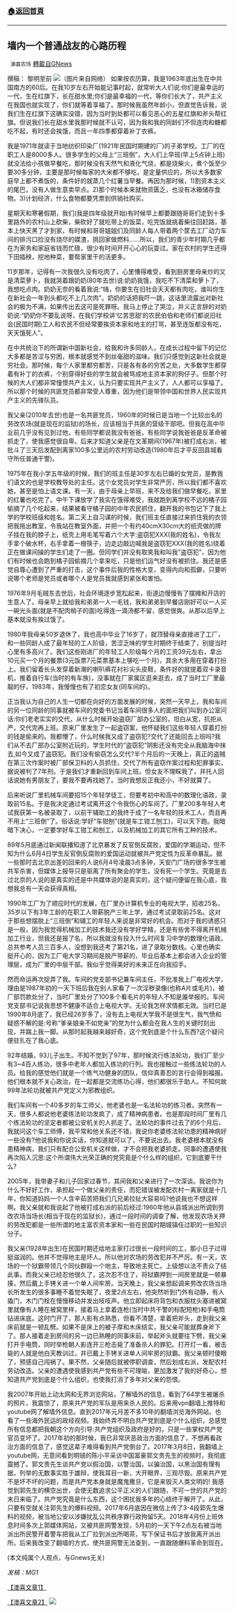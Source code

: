 ###  [:house:返回首頁](https://github.com/ourhimalayas/txt)
---


## 墙内一个普通战友的心路历程
` 澳喜农场` [轉載自GNews](https://gnews.org/zh-hans/1614212/)

撰稿： 黎明至前
![](https://assets.gnews.org/wp-content/uploads/2021/10/247.png)（图片来自网络）
如果按农历算，我是1963年底出生在中共国南方的60后。在我10岁左右开始能记事时起，就常听大人们说:你们是最幸运的一代，生在红旗下，长在甜水里;你们是最幸福的一代，等你们长大了，共产主义在我国也就实现了，你们就等着享福了。那时候我虽然年龄小，但直觉告诉我，说我们生在红旗下这确实没错，因为当时到处都可以看见恶心的五星红旗和斧头帮红旗。但说我们长在甜水里我那时候就不认可，因为我和我的同龄们不但连肉和糖都吃不起，有时还会挨饿，而且一年四季都穿着补丁衣裤。

我是1971年就读于当地纺织印染厂(1921年民国时期建的厂)的子弟学校。工厂的在职工人是8000多人。很多学生的父母上“三班倒”，大人们上早班(早上5点钟上班)就没法给小孩做早餐吃，那时候没有天然气和液化气烧，都是烧柴火，煮个饭至少要30多分钟，主要是那时候每家的大米都不够吃，是定量供应的，所以大多数家庭早上都不煮饭的，条件好的就蒸几个红薯当早餐。再因为那时候，1)割资本主义的尾巴，没有人做生意卖早点。2)那个时候本来就物资匮乏，也没有冰箱储存食物。3)计划经济，什么食物都要凭票到供销社购买。

星期天和寒暑假期，我们(我是四年级就开始)有时候早上都要跟随哥哥们走到十多里路外的农村山上砍柴，柴砍好了就吃带上的饭菜，吃完饭就挑着柴往回赶路，基本上快天黑了才到家，有时候和哥哥姐姐们及同龄人每人带着两个筐去工厂动力车间的排污口捡没有烧尽的媒渣，挑回家做燃料……所以，我们的青少年时期几乎都在为家务和家庭省钱而忙碌，很少有时间开开心心的玩耍过。家在农村的学生还得下田插秧，挖地种菜，要帮家里干的活更多。

11岁那年，记得有一次我很久没有吃肉了，心里慒得难受，看到厨房里母亲炒的又是清菜萝卜，我就哭着跟奶奶(80年去世)说:奶奶我饿，我吃不下清菜和萝卜了，我想吃点肉。奶奶无奈的看着我说:“嗨，你要生在旧社会天天都有肉吃，谁叫你生在新社会一年到头都吃不上几次肉”。奶奶的话把我吓一跳，这话里流露出对新社会的极为不满，如果传出去这可是死罪呀。我马上停止了哭泣，并义正言辞的对奶奶说:“奶奶你不要乱说呀，在我们学校讲‘忆苦思甜’的农民伯伯和老师们都说旧社会(民国时期)工人和农民不但经常要挨资本家和地主的打骂，甚至连饭都没有吃，天天饿死人”。

在中共统治下的所谓新中国新社会，给我和许多同龄人，在成长过程中留下的记忆大多都是苦涩与穷困，根本就感觉不到丝毫甜的滋味。我们只感觉到这新社会就是穷社会。那时候，每个人家里都穷都苦，只是各有各的穷苦之处，大多数学生都穿着有补丁的衣裤，个别穿得好些的学生就会被骂成地主资本家的狗仔子。但那个时候的大人们都非常憧憬共产主义，认为只要实现共产主义了，人人都可以享福了。所以那个时候的共匪党员都非常受人尊重，因为他们是带领中国和世界人民实现共产主义的先锋队员。

我父亲(2010年去世)也是一名共匪党员，1960年的时候已是当地一个比较出名的劳改农场(就是现在的监狱)的场长，应该相当于共匪的营级干部吧。但我在高中毕业前几乎没有见到过他，有些同学都说我没有爸爸，有些同学说我爸爸是反革命被抓走了，使我感觉很自卑。后来才知道父亲是在文革期间(1967年)被打成右派，被批斗了三天后发配到离家100多公里远的农村劳动改造(1980年后才平反回县城看守所任普通干警)。

1975年在我小学五年级的时候，我们的班主任是30岁左右已婚的女党员，是教我们语文的也是学校教导处的主任。这个女党员对学生非常严厉，所以我们都不喜欢她，甚至是怕上语文课。有一天，由于母亲上早班，来不及给我们做早餐吃，家里的红薯也吃完了。中午下课放学了我实在饿得难受，我就跑到离学校不远的橘子园偷摘了几个吃起来，结果被看守橘子园的中年农民抓住，翻开我的书包记下了我上学的学校班级和姓名。第二天上自习课的时候，我们班主任直接过来抓住我的衣领把我拖出教室，令我站在教室外面，并把一个有约40cmX30cm大的纸壳做的牌子挂在我的脖子上，纸壳上用毛笔写着六个大字:盗窃犯XXX(我的姓名)，令我左手拿个破水杯，右手拿着一根筷子，边走边敲边喊我是盗窃犯XXX(我的姓名)绕着正在做课间操的学生们走了一圈。但同学们并没有取笑我和叫我”盗窃犯”，因为他们有时候也会跑到橘子园偷摘几个拿来吃，只是他们运气好没有被抓住。我还是感觉自尊心遭到了严重的打击，这个事件后我的性格大变，变得内向和孤僻，只要听说哪个老师是党员或者哪个人是党员我就感到紧张和害怕。

1976年9月毛贼东去世后，社会环境逐步宽松起来，街道边慢慢有了摆摊和开店的生意人了。母亲早上就给我和弟弟一人一毛钱，我和弟弟到早餐店刚好可以一人买一碗光头面(就是不配肉梢子的面)吃得连一滴汤都不留，感觉很爽。从那以后早上基本就没有挨过饿了。

1980年我母亲50岁退休了，我也高中毕业了16岁了，就顶替母亲直接进了工厂，和一些同龄人成了最年轻的工人阶级，苦涩乏味的学生时期终于结束了，别提当时心里有多高兴了。我们这些刚进厂的年轻工人阶级每个月的工资39元左右，拿出10元买一个月的餐票(3元饭票7元菜票基本上够吃一个月)，其余大多用在穿着打扮上。我们留着长头发穿着新潮的喇叭裤花衬衫尖头皮鞋，条件好的就提着双卡录音机，推着自行车(当时的有车族)，没事就在厂家属区逛来逛去，成了当时工厂里最靓的仔，1983年，我慢慢也有了初恋女友(同车间的)。

正当我认为自己的人生一切都在向好的方面发展的时候，突然一天早上，我和车间的另一位同龄的同事就被车间的党委书记当着车间很多人的面把我们叫到办公室问话:你们老老实实的交代，从什么时候开始盗窃厂部办公室的，坦白从宽，抗拒从严，交代完再上班。原来厂里发生了一起盗窃案，他怀疑我们这些年轻人穿着打扮的钱是偷来的。我都懵了，什么时候我又成了盗窃犯?交代了还能回去上班吗?我们从不去厂部办公室附近玩的，学生时代的“盗窃犯”阴影还没有完全从我脑海中抹去,如今又成了盗窃犯。我们没有偷窃怎么交代?半个月后的一天晚上，真正的盗贼在第三次作案时被厂部保卫科的人员抓住，交代了所有盗窃作案过程和犯罪事实，据说被判了7年刑。于是我们才重新回到车间上班。但女友不理睬我了，并托人回话说她有男朋友了，要我不要再找她了。当时我想反正我还小，不好就算了。

后来听说厂里机械车间要招15个年轻学徒工，但要考初中和高中的数理化语政，录取前15名。于是我决定通过考试离开这个令我伤心的车间了。厂里200多年轻人考试我获第一名被录取了，以前干辅助工的我终于成了一名年轻的技术工人，而且再不用上“三班倒”了。俗话说:学好“车钳刨”(就是车工钳工刨工)，可以天下跑。我暗暗下决心，一定要学好车工钳工和刨工，以及机械加工的其它所有工种的技术。

89年5月底通过新闻联播知道了北京暴发了反官倒反腐败，爱国的学潮运动，但不知为什么6月4日学生反官倒反腐败的爱国运动就被共产党定性为反革命暴乱。据一些那时去北京出差的回来的人说6月4号凌晨3点多钟，天安门广场的很多学生被共军杀害，但媒体上报导只是驱离了所有聚会的学生，没有死一个学生。究竟是去过北京的人说的是真实的还是中共媒体说的是真实的，这个疑问便留在我心底，我想我总有一天会获得真相。

1990年工厂为了顺应时代的发展，在厂里办计算机专业的电视大学，招收25名，35岁以下有3年工龄的在职工人带薪脱产三年上学，通过考试录取前25名。这对于那些想摆脱上“三班倒”和辅工的年轻人来说是非常好的机会。而对于我的诱惑只是一般，因为我觉得机械加工的技术我还没有学好学精，还是有些舍不得离开机械加工行业，但我还是报了名，所以我就没有投入什么时间复习中学的数理化语政。总共参考人员三百多人，没想到我还考了第21名，进了录取分数线。心里也确实挺开心的，因为工厂电大学习期间是脱产带薪的，毕业后基本上都会进入企业的管理层，成为厂里的中层干部。我似乎觉得美好的未来正在向我招手。

然而命运再次捉弄了我。车间的党支部书记兼车间主任，不批准我上厂电视大学，理由是1987年初的一天下班后我在别人家看了一次淫秽录像(也称A片或毛片)，被厂部罚款处分了，当时厂里处分了100多个看毛片的年轻人不知是誰举报的。车间党支部书记说我思想不健康不适合上电视大学。无论我怎样求情都无效。当时已是1990年8月底了，我已经26岁多了，没有去上电视大学我不是很生气，我气愤和疑惑不解的是:号称“爹亲娘亲不如党亲”的党为什么都会在我人生的关键时刻出现，并踹上我一脚。从那时起我越来越好奇，这个党到底是个什么东西?这个疑问便驻扎在了我心底。

92年结婚，93儿子出生。不知不觉到了97年，那时候流行练法轮功，我们厂至少有3~4百人练功，很多中老年人都加入练功的行列。我也接触过一些练法轮功的人员。给我的感觉他们就是一个练气功健身的团队，信仰真善忍的言行会得到福报。他们根本就不关心政治，在一起都是交流练功心得，他们都很乐于助人。不知何故99年法轮功就被共产党定义为邪教组织。

我们车间有一个40多岁的车工师父，他老婆也是一名法轮功的练习者。突然有一天，很多人都说他老婆练法轮功发疯了，成了精神病患者。也是那段时间厂里有几个练法轮功的坚定者都被公安机关的人抓走了。法轮功的事件过去了的6个月后，我就问这个车工师傅，我平常和他关系还不错，我说你老婆练法轮功患的精神病好一些没有?他说我和你说实话，你知道就可以了，不要说出去。我老婆根本就没有患精神病，我们只有配合公安机关这样做，才不会把我老婆抓走。同事的遭遇使我再次陷入沉思:这个所谓伟大光荣正确的党究竟是个什么样的组织，它到底要干什么?

2005年，我带妻子和儿子回家过春节，其间我和父亲进行了一次深谈。我说你为什么不好好工作，承担起一个做父亲的责任，而犯错误被发配农村一离家就是十几年，你知道妈妈一个人含辛茹苦把我们几兄弟拉扯大容易吗?他说我也不想这样啊。我父亲就和我说起了他被打成右派的前后经过:1960年他从县城派出所调到劳改农场当场长(相当于现在的监狱长)，通过一段时间的调查了解，他发现农场关押的劳改犯都是一些所谓的地主富农资本家和一些在民国时期城镇任过职的一些知识分子。

我父亲(1928年出生)在民国时期还给地主家打过很长一段时间的工，那小日子过得挺滋润的。他并不觉得地主是坏人。所以他对农场的劳改犯并不严厉。有一天，农场的一个狱霸带领几个同伙群殴一个地主，导致地主死亡。上级想以法不责众了结此事。而我父亲已经忍他很久了，这次忍不住了，将狱霸押到一间房里就是一顿暴揍，然后戴上手铐关进一个单人间牢房。当天晚上，我父亲想起调来劳改农场当场长所发生的很多事睡不着觉失眠了，夜里2点左右，他突然听到门外有动静，有人撬门，木门门栓在慢慢移动并发出吱吱声。他立即起床将背包和衣服枕头塞进被窝里就像有人睡在被窝里样，接着马上拿着连枪(当时中共干警的标配短枪)和手电筒钻进床底。这时门开了，那人影有点熟悉，但看不清楚，拿着把斧头，走到我父亲床前就是一顿乱劈。如果不是床上的被子厚和木床结实，我父亲可能就葬身斧下了。那人接着走到房间的另一边已熟睡的同事床前，举起斧头就要往下劈，我父亲打开手电筒，同时举枪朝人影连开三枪击毙了准备杀人的罪犯。打开灯一看，被击毙的人就是他白天教训过，并已戴上手铐关进单人间牢房的狱霸。我父亲顿时傻眼了，预感自己闯祸了。果不然，父亲随后就被停职调查，然后划成右派，发配农村劳动改造。父亲的遭遇使我感到共产党有些不可理喻，更加激发了我的好奇心，想知道共产党到底是个什么组织，也使我打消了多年对父亲的怨恨。

我2007年开始上动太网和无界浏览网站，了解墙外的信息，看到了64学生被屠杀的照片，我震惊了，原来共产党的军队是用来杀人民的。后来用vpn翻墙上推特和youtube网了解墙外信息。直到2017年元月差不多10年的翻墙浏览海外网站，也看了一些海外民运的政经视频。我始终弄不明白共产党到底是个什么组织，总感觉所有信息都把我朝这个方向引导:共产党组织及政府是好的，只是一些掌权共产党官员变坏了。2017年初的那时候，我已非常厌恶政治方面的信息了，不想再看政治方面的信息了，感觉这辈子难得看到共产党倒台了。2017年3月8日，我翻墙上youtube网，无意间看到明镜的陈小平采访中国富豪郭文贵先生的视频时，我彻底震撼了。郭文贵先生谈共产党以假治国，以警治国，以骗治国，以黑治国有理有据，列举的无数事实胜于雄辩，使我耳目一新，大开眼界，三观尽毁。原来共产党不是坏不坏的问题，而是共产党本身就是魔鬼撒旦，它是来毁灭人类文明的! 我感觉到郭先生的横空出世，会使无数追求公平正义的人们跟随，不可一世的共产党的末日来临了。共产党究竟是什么东西，这个困扰我多年的心结终于解开了。从此，只要有空就关注郭先生的爆料视频。2017年6月底因在微信上传了3-4段郭先生爆料的视频，被当地公安以涉嫌扰乱公共秩序罪行政拘留5天。2018年4月份上班休息时间多次上郭媒体网站，又被共匪网警发现，5月初的一天下午2点左右被当地派出所民警开着警车把我从工厂拉到派出所喝茶，写下保证书后才放我离开派出所。后来我改变了翻墙的方式，使共匪网警无法查到，一直跟随爆料革命到现在。

(本文纯属个人观点，与Gnews无关)

*发稿：MG1*

[【澳喜文章1】](https://gnews.org/zh-hans/author/aujenny/)

[【澳喜文章2】](https://gnews.org/zh-hans/author/himalaya-australia/)
![](https://assets.gnews.org/wp-content/uploads/2021/10/澳喜图标2-1.jpg)
